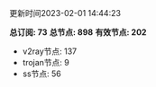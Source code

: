 更新时间2023-02-01 14:44:23

**总订阅: 73**
**总节点: 898**
**有效节点: 202**
- v2ray节点: 137
- trojan节点: 9
- ss节点: 56
